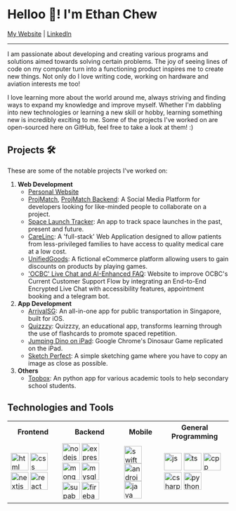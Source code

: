 # Helloo 👋! I'm Ethan Chew  
[My Website](https://ethanchew.com) | [LinkedIn](https://go.ethanchew.com/linkedin)

---
I am passionate about developing and creating various programs and solutions aimed towards solving certain problems. The joy of seeing lines of code on my computer turn into a functioning product inspires me to create new things. Not only do I love writing code, working on hardware and aviation interests me too!

I love learning more about the world around me, always striving and finding ways to expand my knowledge and improve myself. Whether I'm dabbling into new technologies or learning a new skill or hobby, learning something new is incredibly exciting to me. Some of the projects I've worked on are open-sourced here on GitHub, feel free to take a look at them! :)

## Projects 🛠
These are some of the notable projects I've worked on:
1. **Web Development**
    - [Personal Website](https://github.com/Ethan-Chew/Personal-Website)
    - [ProjMatch](https://github.com/GeeksHacking/ProjMatch), [ProjMatch Backend](https://github.com/GeeksHacking/ProjMatch-Backend): A Social Media Platform for developers looking for like-minded people to collaborate on a project.
    - [Space Launch Tracker](https://github.com/Ethan-Chew/Space-Launch-Tracker): An app to track space launches in the past, present and future.
    - [CareLinc](https://github.com/Ethan-Chew/BED2024Apr_P01_T2): A 'full-stack' Web Application designed to allow patients from less-privileged families to have access to quality medical care at a low cost.
    - [UnifiedGoods](https://github.com/Ethan-Chew/UnifiedGoods): A fictional eCommerce platform allowing users to gain discounts on products by playing games.
    - ['OCBC' Live Chat and AI-Enhanced FAQ](https://github.com/Ethan-Chew/Empiler): Website to improve OCBC's Current Customer Support Flow by integrating an End-to-End Encrypted Live Chat with accessibility features, appointment booking and a telegram bot.
3. **App Development**
   - [ArrivalSG](https://github.com/swiftinsg/2021-ArrivalSG): An all-in-one app for public transportation in Singapore, built for iOS.
   - [Quizzzy](https://github.com/Ethan-Chew/MAD24_P01_Team2): Quizzzy, an educational app, transforms learning through the use of flashcards to promote spaced repetition.
   - [Jumping Dino on iPad](https://github.com/Ethan-Chew/Jumping-Dino-iPad): Google Chrome's Dinosaur Game replicated on the iPad.
   - [Sketch Perfect](https://github.com/Ethan-Chew/SketchPerfect): A simple sketching game where you have to copy an image as close as possible.
5. **Others**
   - [Toobox](https://github.com/Ethan-Chew/toobox): An python app for various academic tools to help secondary school students.

## Technologies and Tools
<table>
    <tr>
        <th>Frontend</th>
        <th>Backend</th>
        <th>Mobile</th>
        <th>General Programming</th>
    </tr>
    <tr>
        <td>
            <a href="https://www.w3.org/html" target="_blank"><img alt="html" src="https://cdn.jsdelivr.net/gh/devicons/devicon@latest/icons/html5/html5-original.svg" height="40" width="40" /></a>
            <a href="https://www.w3schools.com/css" target="_blank"><img alt="css" src="https://cdn.jsdelivr.net/gh/devicons/devicon@latest/icons/css3/css3-original.svg" height="40" width="40" /></a>
            <a href="https://nextjs.org" target="_blank"><img alt="nextjs" src="https://cdn.jsdelivr.net/gh/devicons/devicon@latest/icons/nextjs/nextjs-original.svg" height="40" width="40" /></a>
            <a href="https://react.dev" target="_blank"><img alt="react" src="https://cdn.jsdelivr.net/gh/devicons/devicon@latest/icons/react/react-original.svg" height="40" width="40" /></a>
        </td>
        <td>
            <a href="https://nodejs.org/en" target="_blank"><img alt="nodejs" src="https://cdn.jsdelivr.net/gh/devicons/devicon@latest/icons/nodejs/nodejs-original.svg" height="40" width="40" /></a>
            <a href="https://expressjs.com" target="_blank"><img alt="express" src="https://cdn.jsdelivr.net/gh/devicons/devicon@latest/icons/express/express-original.svg" height="40" width="40" /></a>
            <a href="https://www.mongodb.com" target="_blank"><img alt="mongodb" src="https://cdn.jsdelivr.net/gh/devicons/devicon@latest/icons/mongodb/mongodb-original-wordmark.svg" height="40" width="40" /></a>
            <a href="https://www.mysql.com" target="_blank"><img alt="mysql" src="https://cdn.jsdelivr.net/gh/devicons/devicon@latest/icons/mysql/mysql-original-wordmark.svg" height="40" width="40" /></a>
            <a href="https://supabase.com" target="_blank"><img alt="supabase" src="https://cdn.jsdelivr.net/gh/devicons/devicon@latest/icons/supabase/supabase-original.svg" height="40" width="40" /></a>
            <a href="https://firebase.google.com" target="_blank"><img alt="firebase" src="https://cdn.jsdelivr.net/gh/devicons/devicon@latest/icons/firebase/firebase-original.svg" height="40" width="40" /></a>
        </td>
        <td>
            <a href="https://developer.apple.com/swift/" target="_blank"><img alt="swift" src="https://cdn.jsdelivr.net/gh/devicons/devicon@latest/icons/swift/swift-original.svg" height="40" width="40" /></a>
            <a href="https://www.android.com/" target="_blank"><img alt="android" src="https://cdn.jsdelivr.net/gh/devicons/devicon@latest/icons/android/android-plain.svg" height="40" width="40" /></a>
            <a href="https://www.java.com/en/" target="_blank"><img alt="java" src="https://cdn.jsdelivr.net/gh/devicons/devicon@latest/icons/java/java-original.svg" height="40" width="40" /></a>
        </td>
        <td>
            <a href="https://developer.mozilla.org/en-US/docs/Web/JavaScript" target="_blank"><img alt="js" src="https://cdn.jsdelivr.net/gh/devicons/devicon@latest/icons/javascript/javascript-original.svg" height="40" width="40" /></a>
            <a href="https://www.typescriptlang.org/" target="_blank"><img alt="ts" src="https://cdn.jsdelivr.net/gh/devicons/devicon@latest/icons/typescript/typescript-original.svg" height="40" width="40" /></a>
            <a href="https://isocpp.org/" target="_blank"><img alt="cpp" src="https://cdn.jsdelivr.net/gh/devicons/devicon@latest/icons/cplusplus/cplusplus-original.svg" height="40" width="40" /></a>
            <a href="https://learn.microsoft.com/en-us/dotnet/csharp/" target="_blank"><img alt="csharp" src="https://cdn.jsdelivr.net/gh/devicons/devicon@latest/icons/csharp/csharp-original.svg" height="40" width="40" /></a>
            <a href="https://www.python.org/" target="_blank"><img alt="python" src="https://cdn.jsdelivr.net/gh/devicons/devicon@latest/icons/python/python-original.svg" height="40" width="40" /></a>
        </td>
    </tr>
</table>

